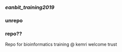 ### *eanbit_training2019*
### **unrepo**
### repo??
Repo for bioinformatics training @ kemri welcome trust
